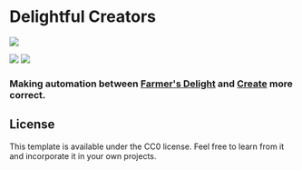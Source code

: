 [CREATE_FABRIC]: https://www.curseforge.com/minecraft/mc-mods/create-fabric
[FARMERS_DELIGHT_FABRIC]: https://www.curseforge.com/minecraft/mc-mods/farmers-delight-fabric
[MODRINTH]: https://modrinth.com/mod/delightdulcreators
[CURSEFORGE]: https://curseforge.com/minecraft/mc-mods/delightful-creators-fabric

# Delightful Creators 

<img src="https://cdn.modrinth.com/data/jmJ87gsb/images/817a6483cf429656002308b597f65ed9f95ed130.png">

[![](https://cf.way2muchnoise.eu/873936.svg?badge_style=for_the_badge)][CURSEFORGE]
[![](https://img.shields.io/modrinth/dt/jmJ87gsb?color=brightgreen&logo=modrinth&logoColor=brightgreen&style=for-the-badge)][MODRINTH]

<h3>Making automation between <a href="https://www.curseforge.com/minecraft/mc-mods/farmers-delight-fabric" rel="noopener nofollow ugc">Farmer's Delight</a> and <a href="https://www.curseforge.com/minecraft/mc-mods/create-fabric" rel="noopener nofollow ugc">Create</a> more correct.</h3>

## License

This template is available under the CC0 license. Feel free to learn from it and incorporate it in your own projects.
